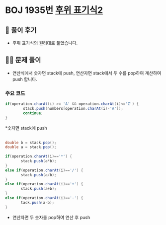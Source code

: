 # BOJ 1935번 [후위 표기식2](https://www.acmicpc.net/problem/1935)

## 🌈 풀이 후기
* 후위 표기식의 원리대로 풀었습니다.

## 👩‍🏫 문제 풀이
* 연산식에서 숫자면 stack에 push, 연산자면 stack에서 두 수를 pop하여 계산하여 push 합니다.

### 주요 코드 
``` java
if(operation.charAt(i) >= 'A' && operation.charAt(i)<='Z') {
    	stack.push(numbers[operation.charAt(i)-'A']);
    	continue;
}
 ```
 *숫자면 stack에 push
 <br><br>


 ```java
double b = stack.pop();
double a = stack.pop();
			
if(operation.charAt(i)=='*') {
    	stack.push(a*b);
}
else if(operation.charAt(i)=='/') {
    	stack.push(a/b);
}
else if(operation.charAt(i)=='+') {
    	stack.push(a+b);
}
else if(operation.charAt(i)=='-') {
    	tack.push(a-b);
}
 ```
 * 연산자면 두 숫자를 pop하여 연산 후 push